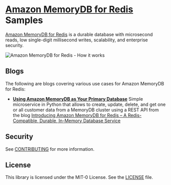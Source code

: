 # [Amazon MemoryDB for Redis](https://aws.amazon.com/memorydb/) Samples

[Amazon MemoryDB for Redis](https://aws.amazon.com/memorydb/) is a durable database with microsecond reads, low single-digit millisecond writes, scalability, and enterprise security.

![Amazon MemoryDB for Redis - How it works](https://d1.awsstatic.com/product-page-diagram_Amazon-MemoryDB-for-Redis.38339d976bd9b151350f496469d4d54b21173523.png)

## Blogs

The following are blogs covering various use cases for Amazon MemoryDB for Redis:
- __[Using Amazon MemoryDB as Your Primary Database](blogs/introducing-amazon-memorydb-for-redis/)__ Simple microservice in Python that allows to create, update, delete, and get one or all customer data from a MemoryDB cluster using a REST API from the blog [Introducing Amazon MemoryDB for Redis – A Redis-Compatible, Durable, In-Memory Database Service](https://aws.amazon.com/blogs/aws/introducing-amazon-memorydb-for-redis-a-redis-compatible-durable-in-memory-database-service/) 

## Security

See [CONTRIBUTING](CONTRIBUTING.md#security-issue-notifications) for more information.

## License

This library is licensed under the MIT-0 License. See the [LICENSE](LICENSE) file.
